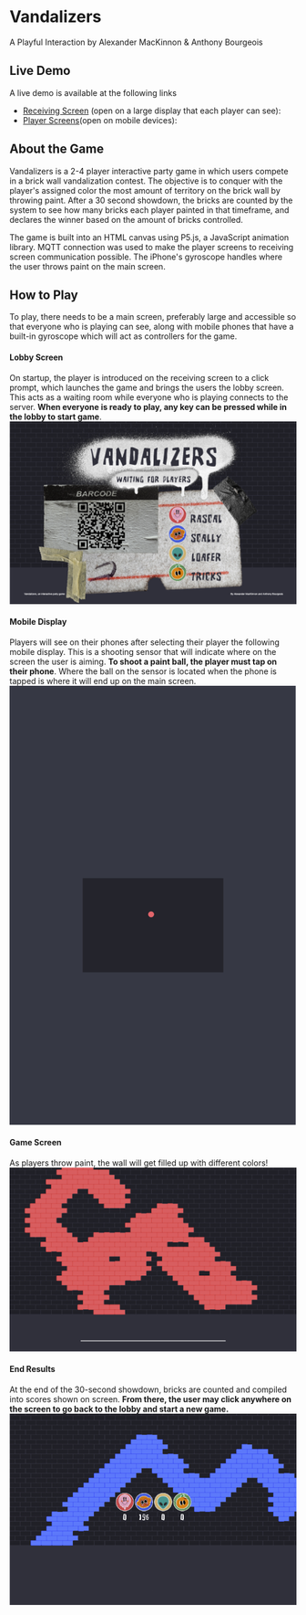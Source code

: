 # Vandalizers

A Playful Interaction
by Alexander MacKinnon & Anthony Bourgeois

## Live Demo

A live demo is available at the following links

- [Receiving Screen](https://vandalizers.mackinnonmedia.com/receiver/) (open on a large display that each player can see):
- [Player Screens](https://vandalizers.mackinnonmedia.com/player)(open on mobile devices):

## About the Game

Vandalizers is a 2-4 player interactive party game in which users compete in a brick wall vandalization contest. The objective is to conquer with the player's assigned color the most amount of territory on the brick wall by throwing paint. After a 30 second showdown, the bricks are counted by the system to see how many bricks each player painted in that timeframe, and declares the winner based on the amount of bricks controlled.

The game is built into an HTML canvas using P5.js, a JavaScript animation library. MQTT connection was used to make the player screens to receiving screen communication possible. The iPhone's gyroscope handles where the user throws paint on the main screen.

## How to Play

To play, there needs to be a main screen, preferably large and accessible so that everyone who is playing can see, along with mobile phones that have a built-in gyroscope which will act as controllers for the game.

#### Lobby Screen

On startup, the player is introduced on the receiving screen to a click prompt, which launches the game and brings the users the lobby screen. This acts as a waiting room while everyone who is playing connects to the server. **When everyone is ready to play, any key can be pressed while in the lobby to start game**.
![Intro Screen](assets/readme/readme01.png)

#### Mobile Display

Players will see on their phones after selecting their player the following mobile display. This is a shooting sensor that will indicate where on the screen the user is aiming. **To shoot a paint ball, the player must tap on their phone**. Where the ball on the sensor is located when the phone is tapped is where it will end up on the main screen.
![Mobile Display](assets/readme/readme02.png)

#### Game Screen

As players throw paint, the wall will get filled up with different colors!
![In-Game Screen](assets/readme/readme03.png)

#### End Results

At the end of the 30-second showdown, bricks are counted and compiled into scores shown on screen. **From there, the user may click anywhere on the screen to go back to the lobby and start a new game.**
![End Results](assets/readme/readme04.png)
